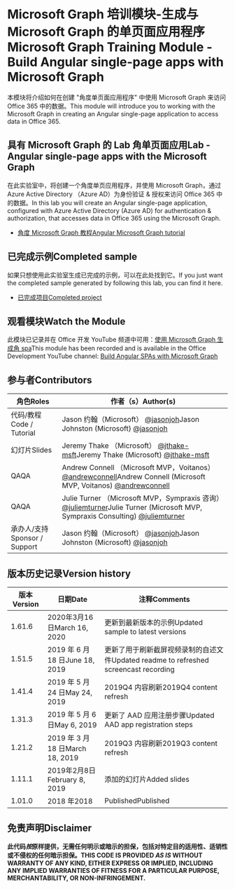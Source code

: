 # <a name="microsoft-graph-training-module---build-angular-single-page-apps-with-microsoft-graph"></a><span data-ttu-id="227a2-101">Microsoft Graph 培训模块-生成与 Microsoft Graph 的单页面应用程序</span><span class="sxs-lookup"><span data-stu-id="227a2-101">Microsoft Graph Training Module - Build Angular single-page apps with Microsoft Graph</span></span>

<span data-ttu-id="227a2-102">本模块将介绍如何在创建 "角度单页面应用程序" 中使用 Microsoft Graph 来访问 Office 365 中的数据。</span><span class="sxs-lookup"><span data-stu-id="227a2-102">This module will introduce you to working with the Microsoft Graph in creating an Angular single-page application to access data in Office 365.</span></span>

## <a name="lab---angular-single-page-apps-with-the-microsoft-graph"></a><span data-ttu-id="227a2-103">具有 Microsoft Graph 的 Lab 角单页面应用</span><span class="sxs-lookup"><span data-stu-id="227a2-103">Lab - Angular single-page apps with the Microsoft Graph</span></span>

<span data-ttu-id="227a2-104">在此实验室中，将创建一个角度单页应用程序，并使用 Microsoft Graph，通过 Azure Active Directory （Azure AD）为身份验证 & 授权来访问 Office 365 中的数据。</span><span class="sxs-lookup"><span data-stu-id="227a2-104">In this lab you will create an Angular single-page application, configured with Azure Active Directory (Azure AD) for authentication & authorization, that accesses data in Office 365 using the Microsoft Graph.</span></span>

- [<span data-ttu-id="227a2-105">角度 Microsoft Graph 教程</span><span class="sxs-lookup"><span data-stu-id="227a2-105">Angular Microsoft Graph tutorial</span></span>](https://docs.microsoft.com/graph/tutorials/angular)

## <a name="completed-sample"></a><span data-ttu-id="227a2-106">已完成示例</span><span class="sxs-lookup"><span data-stu-id="227a2-106">Completed sample</span></span>

<span data-ttu-id="227a2-107">如果只想使用此实验室生成已完成的示例，可以在此处找到它。</span><span class="sxs-lookup"><span data-stu-id="227a2-107">If you just want the completed sample generated by following this lab, you can find it here.</span></span>

- [<span data-ttu-id="227a2-108">已完成项目</span><span class="sxs-lookup"><span data-stu-id="227a2-108">Completed project</span></span>](demo)

## <a name="watch-the-module"></a><span data-ttu-id="227a2-109">观看模块</span><span class="sxs-lookup"><span data-stu-id="227a2-109">Watch the Module</span></span>

<span data-ttu-id="227a2-110">此模块已记录并在 Office 开发 YouTube 频道中可用：[使用 Microsoft Graph 生成角 spa](https://youtu.be/KUPRTTOUzz8)</span><span class="sxs-lookup"><span data-stu-id="227a2-110">This module has been recorded and is available in the Office Development YouTube channel: [Build Angular SPAs with Microsoft Graph](https://youtu.be/KUPRTTOUzz8)</span></span>

## <a name="contributors"></a><span data-ttu-id="227a2-111">参与者</span><span class="sxs-lookup"><span data-stu-id="227a2-111">Contributors</span></span>

|       <span data-ttu-id="227a2-112">角色</span><span class="sxs-lookup"><span data-stu-id="227a2-112">Roles</span></span>       |                                           <span data-ttu-id="227a2-113">作者（s）</span><span class="sxs-lookup"><span data-stu-id="227a2-113">Author(s)</span></span>                                           |
| ----------------- | --------------------------------------------------------------------------------------------- |
| <span data-ttu-id="227a2-114">代码/教程</span><span class="sxs-lookup"><span data-stu-id="227a2-114">Code / Tutorial</span></span>   | <span data-ttu-id="227a2-115">Jason 约翰（Microsoft） [@jasonjoh](//github.com/jasonjoh)</span><span class="sxs-lookup"><span data-stu-id="227a2-115">Jason Johnston (Microsoft) [@jasonjoh](//github.com/jasonjoh)</span></span>                                 |
| <span data-ttu-id="227a2-116">幻灯片</span><span class="sxs-lookup"><span data-stu-id="227a2-116">Slides</span></span>            | <span data-ttu-id="227a2-117">Jeremy Thake （Microsoft） [@jthake-msft](//github.com/jthake-msft)</span><span class="sxs-lookup"><span data-stu-id="227a2-117">Jeremy Thake (Microsoft) [@jthake-msft](//github.com/jthake-msft)</span></span>                             |
| <span data-ttu-id="227a2-118">QA</span><span class="sxs-lookup"><span data-stu-id="227a2-118">QA</span></span>                | <span data-ttu-id="227a2-119">Andrew Connell （Microsoft MVP，Voitanos） [@andrewconnell](//github.com/andrewconnell)</span><span class="sxs-lookup"><span data-stu-id="227a2-119">Andrew Connell (Microsoft MVP, Voitanos) [@andrewconnell](//github.com/andrewconnell)</span></span>         |
| <span data-ttu-id="227a2-120">QA</span><span class="sxs-lookup"><span data-stu-id="227a2-120">QA</span></span>                | <span data-ttu-id="227a2-121">Julie Turner （Microsoft MVP，Sympraxis 咨询） [@juliemturner](//github.com/juliemturner)</span><span class="sxs-lookup"><span data-stu-id="227a2-121">Julie Turner (Microsoft MVP, Sympraxis Consulting) [@juliemturner](//github.com/juliemturner)</span></span> |
| <span data-ttu-id="227a2-122">承办人/支持</span><span class="sxs-lookup"><span data-stu-id="227a2-122">Sponsor / Support</span></span> | <span data-ttu-id="227a2-123">Jason 约翰（Microsoft） [@jasonjoh](//github.com/jasonjoh)</span><span class="sxs-lookup"><span data-stu-id="227a2-123">Jason Johnston (Microsoft) [@jasonjoh](//github.com/jasonjoh)</span></span>                                 |

## <a name="version-history"></a><span data-ttu-id="227a2-124">版本历史记录</span><span class="sxs-lookup"><span data-stu-id="227a2-124">Version history</span></span>

| <span data-ttu-id="227a2-125">版本</span><span class="sxs-lookup"><span data-stu-id="227a2-125">Version</span></span> |       <span data-ttu-id="227a2-126">日期</span><span class="sxs-lookup"><span data-stu-id="227a2-126">Date</span></span>       |                     <span data-ttu-id="227a2-127">注释</span><span class="sxs-lookup"><span data-stu-id="227a2-127">Comments</span></span>                     |
| ------- | ---------------- | ------------------------------------------------ |
| <span data-ttu-id="227a2-128">1.6</span><span class="sxs-lookup"><span data-stu-id="227a2-128">1.6</span></span>     | <span data-ttu-id="227a2-129">2020年3月16日</span><span class="sxs-lookup"><span data-stu-id="227a2-129">March 16, 2020</span></span>   | <span data-ttu-id="227a2-130">更新到最新版本的示例</span><span class="sxs-lookup"><span data-stu-id="227a2-130">Updated sample to latest versions</span></span>                |
| <span data-ttu-id="227a2-131">1.5</span><span class="sxs-lookup"><span data-stu-id="227a2-131">1.5</span></span>     | <span data-ttu-id="227a2-132">2019 年 6 月 18 日</span><span class="sxs-lookup"><span data-stu-id="227a2-132">June 18, 2019</span></span>    | <span data-ttu-id="227a2-133">更新了用于刷新截屏视频录制的自述文件</span><span class="sxs-lookup"><span data-stu-id="227a2-133">Updated readme to refreshed screencast recording</span></span> |
| <span data-ttu-id="227a2-134">1.4</span><span class="sxs-lookup"><span data-stu-id="227a2-134">1.4</span></span>     | <span data-ttu-id="227a2-135">2019 年 5 月 24 日</span><span class="sxs-lookup"><span data-stu-id="227a2-135">May 24, 2019</span></span>     | <span data-ttu-id="227a2-136">2019Q4 内容刷新</span><span class="sxs-lookup"><span data-stu-id="227a2-136">2019Q4 content refresh</span></span>                           |
| <span data-ttu-id="227a2-137">1.3</span><span class="sxs-lookup"><span data-stu-id="227a2-137">1.3</span></span>     | <span data-ttu-id="227a2-138">2019 年 5 月 6 日</span><span class="sxs-lookup"><span data-stu-id="227a2-138">May 6, 2019</span></span>      | <span data-ttu-id="227a2-139">更新了 AAD 应用注册步骤</span><span class="sxs-lookup"><span data-stu-id="227a2-139">Updated AAD app registration steps</span></span>               |
| <span data-ttu-id="227a2-140">1.2</span><span class="sxs-lookup"><span data-stu-id="227a2-140">1.2</span></span>     | <span data-ttu-id="227a2-141">2019 年 3 月 18 日</span><span class="sxs-lookup"><span data-stu-id="227a2-141">March 18, 2019</span></span>   | <span data-ttu-id="227a2-142">2019Q3 内容刷新</span><span class="sxs-lookup"><span data-stu-id="227a2-142">2019Q3 content refresh</span></span>                           |
| <span data-ttu-id="227a2-143">1.1</span><span class="sxs-lookup"><span data-stu-id="227a2-143">1.1</span></span>     | <span data-ttu-id="227a2-144">2019年2月8日</span><span class="sxs-lookup"><span data-stu-id="227a2-144">February 8, 2019</span></span> | <span data-ttu-id="227a2-145">添加的幻灯片</span><span class="sxs-lookup"><span data-stu-id="227a2-145">Added slides</span></span>                                     |
| <span data-ttu-id="227a2-146">1.0</span><span class="sxs-lookup"><span data-stu-id="227a2-146">1.0</span></span>     | <span data-ttu-id="227a2-147">2018 年</span><span class="sxs-lookup"><span data-stu-id="227a2-147">2018</span></span>             | <span data-ttu-id="227a2-148">Published</span><span class="sxs-lookup"><span data-stu-id="227a2-148">Published</span></span>                                        |

## <a name="disclaimer"></a><span data-ttu-id="227a2-149">免责声明</span><span class="sxs-lookup"><span data-stu-id="227a2-149">Disclaimer</span></span>

<span data-ttu-id="227a2-150">**此代码*按*原样提供，无需任何明示或暗示的担保，包括对特定目的适用性、适销性或不侵权的任何暗示担保。**</span><span class="sxs-lookup"><span data-stu-id="227a2-150">**THIS CODE IS PROVIDED *AS IS* WITHOUT WARRANTY OF ANY KIND, EITHER EXPRESS OR IMPLIED, INCLUDING ANY IMPLIED WARRANTIES OF FITNESS FOR A PARTICULAR PURPOSE, MERCHANTABILITY, OR NON-INFRINGEMENT.**</span></span>
